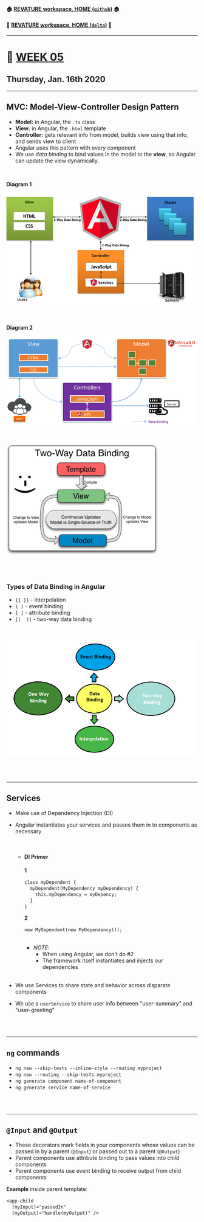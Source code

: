 #### :house: [REVATURE workspace, HOME (`github`)](https://github.com/joedonline/REVATURE__workspace)  :house:
#### :house_with_garden: [REVATURE workspace, HOME (`delta`)](https://github.com/deltachannel/REVATURE__workspace) :house_with_garden:
---
# :calendar: [WEEK 05](https://github.com/joedonline/REVATURE__workspace/tree/master/WEEK__nn)
## Thursday, Jan. 16th 2020

---
## MVC: Model-View-Controller Design Pattern
- **Model:** in Angular, the `.ts` class
- **View:** in Angular, the `.html` template
- **Controller:** gets relevant info from model, builds view using that info, and sends view to client
- Angular uses this pattern with every component
- We use *data binding* to bind values in the model to the **view**, so Angular can update the view dynamically.

<br>

**Diagram 1**

![MVC Design Pattern diagram](mvc-framework.png)

<br>

**Diagram 2**

![MVC - MVVM in Angular](mvc-mvvm-angularjs.png)

<br>

![Two-way Data Binding](Two_Way_Data_Binding.png)

<br><br>

### Types of Data Binding in Angular
- `{{ }}` - interpolation
- `( )` - event binding
- `[ ]` - attribute binding
- `[(  )]` - two-way data binding

<br>

![Types of Data Binding](Types-of-Data-Bindings.png)

<br><br>

---
## Services
- Make use of Dependency Injection (DI)
- Angular instantiates your services and passes them in to components as necessary

  <br>

  * #### DI Primer

    **1**

    ```
    class myDependent {
      myDependent(MyDependency myDependency) {
        this.myDependency = myDepency;
      }
    }
    ```

    **2**

    ```
    new MyDependent(new MyDependency());
    ```

    <br>

    * *NOTE:* 
      - When using Angular, we don't do #2
      - The framework itself instantiates and injects our dependencies

    <br>

- We use Services to share state and behavior across disparate components
- We use a `userService` to share user info between "user-summary" and "user-greeting"

<br><br>

---
## `ng` commands
- `ng new --skip-tests --inline-style --routing myproject`
- `ng new --routing --skip-tests myproject`
- `ng generate component name-of-component`
- `ng generate service name-of-service`

<br><br>

---
## `@Input` and `@Output`
- These decorators mark fields in your components whose values can be passed in by a parent (`@Input`) or passed out to a parent (`@Output`)
- Parent components use attribute binding to pass values into child components
- Parent components use event binding to receive output from child components

**Example** inside parent template:

  ```
  <app-child 
    [myInput]="passedIn" 
    (myOutput)="handle(myOutput)" />
  ```
